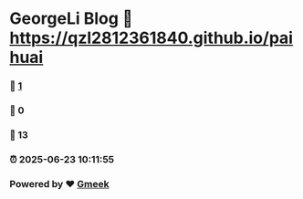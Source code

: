 # GeorgeLi Blog :link: https://qzl2812361840.github.io/paihuai 
### :page_facing_up: [1](https://qzl2812361840.github.io/paihuai/tag.html) 
### :speech_balloon: 0 
### :hibiscus: 13 
### :alarm_clock: 2025-06-23 10:11:55 
### Powered by :heart: [Gmeek](https://github.com/Meekdai/Gmeek)
